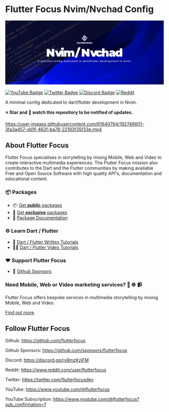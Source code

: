 # Flutter Focus Nvim/Nvchad Config

![Flutter Focus Cover](assets/images/github-cover-nvim.png)

[![YouTube Badge](https://img.shields.io/badge/YouTube-Channel-informational?style=flat&logo=youtube&logoColor=red&color=red)](https://youtube.com/@flutterfocus) [![Twitter Badge](https://img.shields.io/badge/@Twitter-Profile-informational?style=flat&logo=twitter&logoColor=lightblue&color=1CA2F1)](https://twitter.com/flutterfocus) [![Discord Badge](https://img.shields.io/discord/1048138797893828608?color=blue&label=Discord&logo=discord)](https://discord.gg/rx8mzKzjFM) [![Reddit](https://img.shields.io/reddit/user-karma/link/flutterfocus?style=flat&logo=reddit&label=Reddit)](https://reddit.com/user/flutterfocus)

A minimal config dedicated to dart/flutter development in Nvim.

**⭐ Star and 👀 watch this repository to be notified of updates.**

https://user-images.githubusercontent.com/61640764/192746601-3fa3a457-dd1f-462f-ba78-22193f35f33e.mp4

## About Flutter Focus
Flutter Focus specialises in storytelling by mixing Mobile, Web and Video to create interactive multimedia experiences.
The Flutter Focus mission also contributes to the Dart and the Flutter communities by making available Free and Open Source Software with high quality API's, documentation and educational content.

### 📦 Packages
- 📦 [Get **public** packages](https://github.com/flutterfocus/ff-packages-public) 
- 🎁 [Get **exclusive** packages](https://github.com/sponsors/flutterfocus) 
- 📖 [Package Documentation](https://docs.page/flutterfocus/flutterfocus/)

### ⚙ Learn Dart / Flutter
- 📖 [Dart / Flutter Written Tutorials](https://docs.page/flutterfocus/flutterfocus/tutorials)
- 🧑‍🎓 [Dart / Flutter Video Tutorials](https://www.youtube.com/@flutterfocus) 

### ❤️  Support Flutter Focus 
- 🚀 [Github Sponsors](https://github.com/sponsors/flutterfocus)

### Need Mobile, Web or Video marketing services? 📱 🌐 📹
Flutter Focus offers bespoke services in multimedia storytelling by mixing Mobile, Web and Video.

[Find out more](https://flutterfocus.dev/services/).

## Follow Flutter Focus
Github:
https://github.com/flutterfocus

Github Sponsors:
https://github.com/sponsors/flutterfocus

Discord:
https://discord.gg/rx8mzKzjFM

Reddit:
https://www.reddit.com/user/flutterfocus

Twitter:
https://twitter.com/flutterfocusdev

YouTube:
https://www.youtube.com/@flutterfocus

YouTube Subscription:
https://www.youtube.com/@flutterfocus?sub_confirmation=1

